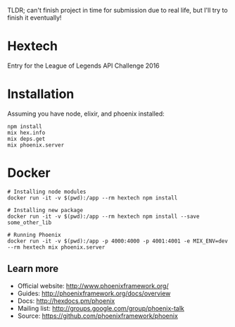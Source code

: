 TLDR; can't finish project in time for submission due to real life, but I'll try to finish it eventually!

# Hextech

Entry for the League of Legends API Challenge 2016

# Installation

Assuming you have node, elixir, and phoenix installed:

```
npm install
mix hex.info
mix deps.get
mix phoenix.server
```
# Docker

```
# Installing node modules
docker run -it -v $(pwd):/app --rm hextech npm install

# Installing new package
docker run -it -v $(pwd):/app --rm hextech npm install --save some_other_lib

# Running Phoenix
docker run -it -v $(pwd):/app -p 4000:4000 -p 4001:4001 -e MIX_ENV=dev --rm hextech mix phoenix.server
```

## Learn more

  * Official website: http://www.phoenixframework.org/
  * Guides: http://phoenixframework.org/docs/overview
  * Docs: http://hexdocs.pm/phoenix
  * Mailing list: http://groups.google.com/group/phoenix-talk
  * Source: https://github.com/phoenixframework/phoenix

